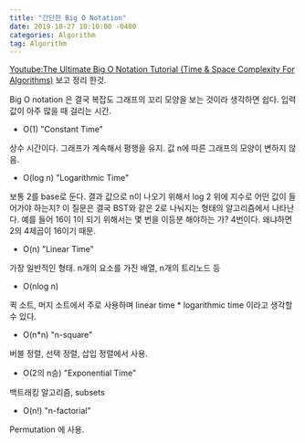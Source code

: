 ```yaml
---
title: "간단한 Big O Notation"
date: 2019-10-27 10:10:00 -0400
categories: Algorithm
tag: Algorithm
---
```


[Youtube:The Ultimate Big O Notation Tutorial (Time & Space Complexity For Algorithms)](https://www.youtube.com/watch?v=waPQP2TDOGE) 보고 정리 한것.

Big O notation 은 결국 복잡도 그래프의 꼬리 모양을 보는 것이라 생각하면 쉽다. 
입력 값이 아주 많을 때 걸리는 시간.

-  O(1) "Constant Time"

상수 시간이다. 그래프가 계속해서 평행을 유지. 값 n에 따른 그래프의 모양이 변하지 않음.

-  O(log n) "Logarithmic Time"

보통 2를 base로 둔다. 결과 값으로 n이 나오기 위해서 log 2 위에 지수로 어떤 값이 들어가야 하는지? 이 질문은 결국 BST와 같은 2로 나눠지는 형태의 알고리즘에서 나타난다. 예를 들어 16이 1이 되기 위해서는 몇 번을 이등분 해야하는 가? 4번이다. 왜냐하면 2의 4제곱이 16이기 때문.

-  O(n) "Linear Time"
 
가장 일반적인 형태. n개의 요소를 가진 배열, n개의 트리노드 등

-  O(nlog n) 

퀵 소트, 머지 소트에서 주로 사용하며 linear time * logarithmic time 이라고 생각할 수 있다.

-  O(n*n) "n-square"

버블 정렬, 선택 정렬, 삽입 정렬에서 사용. 

-  O(2의 n승) "Exponential Time"

백트래킹 알고리즘, subsets

-  O(n!) "n-factorial"

Permutation 에 사용.



